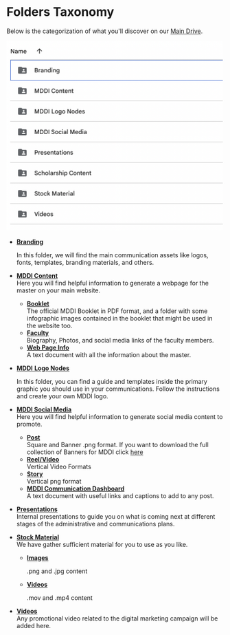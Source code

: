 # Folders Taxonomy

Below is the categorization of what you'll discover on our [Main Drive](https://drive.google.com/drive/folders/183jCECCRJXUzxO5jDxJszK9-YumYMG01).&#x20;

![](<.gitbook/assets/Screen Shot 2023-08-22 at 5.45.59 PM.png>)

*   [**Branding**](https://drive.google.com/drive/folders/1clj3vRfy4okDWQyTwLNLrGwaj9kCmZpe)

    In this folder, we will find the main communication assets like logos, fonts, templates, branding materials, and others.
* [**MDDI Content**](https://drive.google.com/drive/folders/1Y\_EWthQ7LR8ebM28Yzty0TTNeUzc8eCN)\
  Here you will find helpful information to generate a webpage for the master on your main website.
  * [**Booklet**](https://drive.google.com/drive/folders/1i9hQrw2igpXwaR1j1-RIjPM6ivW\_GqM8)\
    The official MDDI Booklet in PDF format, and a folder with some infographic images contained in the booklet that might be used in the website too.
  * [**Faculty**](https://drive.google.com/drive/folders/1QRSGwAJ2gxX5GCTDKaqzf7r-t1tCDTHt?usp=sharing)\
    Biography, Photos, and social media links of the faculty members.
  * [**Web Page Info**](https://drive.google.com/drive/folders/1m46NA9pUgnwi6It7sJoqCVH4vxIWq9c6?usp=sharing)\
    A text document with all the information about the master.
*   [**MDDI** ](https://drive.google.com/drive/folders/15mkRVoOpKNb7xogw1V-N3pP7fXos4sr9)[ **Logo Nodes**](https://drive.google.com/drive/folders/1VP5IDWXXsOWfwgsr\_nTZtG4hkHtKhhMF)

    In this folder, you can find a guide and templates inside the primary graphic you should use in your communications. Follow the instructions and create your own MDDI logo.  &#x20;
* [**MDDI Social Media**](https://drive.google.com/drive/folders/1cP-kJdqXWWoli5yuy4Nfq-Y5bJOFKS4e)\
  Here you will find helpful information to generate social media content to promote.
  * [**Post**](https://drive.google.com/drive/folders/1BOBceRBL7uPp8rxna58SKHvXlRQ8PuNc?usp=sharing)\
    Square and Banner .png format. If you want to download the full collection of Banners for MDDI click [here](https://drive.google.com/file/d/1UMVwtJT0pkkCBXTehqgz393p7w91HqGw/view?usp=sharing)
  * [**Reel/Video**](https://drive.google.com/drive/folders/1u34wKULpqaco7Q3N38-mwrqNTPZRuycL?usp=sharing)\
    Vertical Video Formats
  * [**Story**](https://drive.google.com/drive/folders/1h9kW8EMgQSvbgm2Xc855bvMeLm8H2TQg?usp=sharing)\
    Vertical png format
  * [**MDDI Communication Dashboard**](https://docs.google.com/document/d/1PtChZhFSa5ZKwWcPzCXGhi-9qexQmZhpcouRBCR\_CSI/edit?usp=sharing)\
    A text document with useful links and captions to add to any post.
* [**Presentations**](https://drive.google.com/drive/folders/1IPk9rm8tpcPPRA8Dllw8VvdXbwQiyh6O)\
  Internal presentations to guide you on what is coming next at different stages of the administrative and communications plans.&#x20;
* [**Stock Material**](https://drive.google.com/drive/folders/1QxxVFPurhbM29jeyhfacpt-T8UkHJZ14)\
  We have gather sufficient material for you to use as you like.
  *   [**Images**](https://drive.google.com/drive/folders/14rpbTjFgQvKO6BlM5chokSHFbJY7tjxI)

      .png and .jpg content
  *   [**Videos**](https://drive.google.com/drive/folders/1cDNZaYAcTINnV1gHmnSVSYsqeHO0QuWo)

      .mov and .mp4 content
* [**Videos**](https://drive.google.com/drive/folders/1CSyENnIvhYOdVZ1AoHKiJlF9t1Qlv-X5)\
  Any promotional video related to the digital marketing campaign will be added here.
